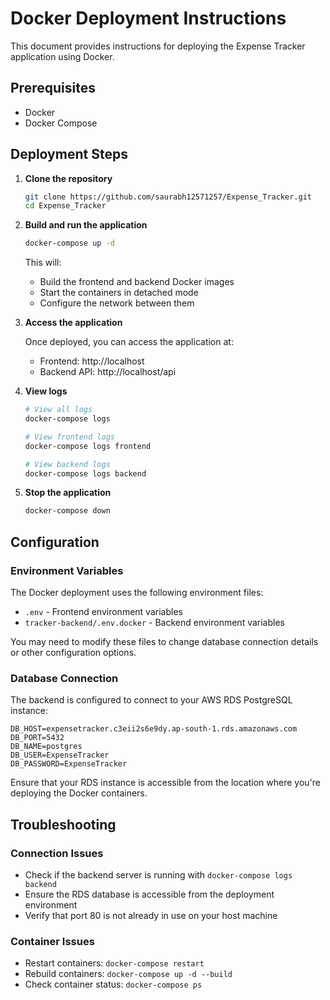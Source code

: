 # Docker Deployment Instructions

This document provides instructions for deploying the Expense Tracker application using Docker.

## Prerequisites

- Docker
- Docker Compose

## Deployment Steps

1. **Clone the repository**

   ```bash
   git clone https://github.com/saurabh12571257/Expense_Tracker.git
   cd Expense_Tracker
   ```

2. **Build and run the application**

   ```bash
   docker-compose up -d
   ```

   This will:
   - Build the frontend and backend Docker images
   - Start the containers in detached mode
   - Configure the network between them

3. **Access the application**

   Once deployed, you can access the application at:
   - Frontend: http://localhost
   - Backend API: http://localhost/api

4. **View logs**

   ```bash
   # View all logs
   docker-compose logs

   # View frontend logs
   docker-compose logs frontend

   # View backend logs
   docker-compose logs backend
   ```

5. **Stop the application**

   ```bash
   docker-compose down
   ```

## Configuration

### Environment Variables

The Docker deployment uses the following environment files:

- `.env` - Frontend environment variables
- `tracker-backend/.env.docker` - Backend environment variables

You may need to modify these files to change database connection details or other configuration options.

### Database Connection

The backend is configured to connect to your AWS RDS PostgreSQL instance:

```
DB_HOST=expensetracker.c3eii2s6e9dy.ap-south-1.rds.amazonaws.com
DB_PORT=5432
DB_NAME=postgres
DB_USER=ExpenseTracker
DB_PASSWORD=ExpenseTracker
```

Ensure that your RDS instance is accessible from the location where you're deploying the Docker containers.

## Troubleshooting

### Connection Issues

- Check if the backend server is running with `docker-compose logs backend`
- Ensure the RDS database is accessible from the deployment environment
- Verify that port 80 is not already in use on your host machine

### Container Issues

- Restart containers: `docker-compose restart`
- Rebuild containers: `docker-compose up -d --build`
- Check container status: `docker-compose ps` 